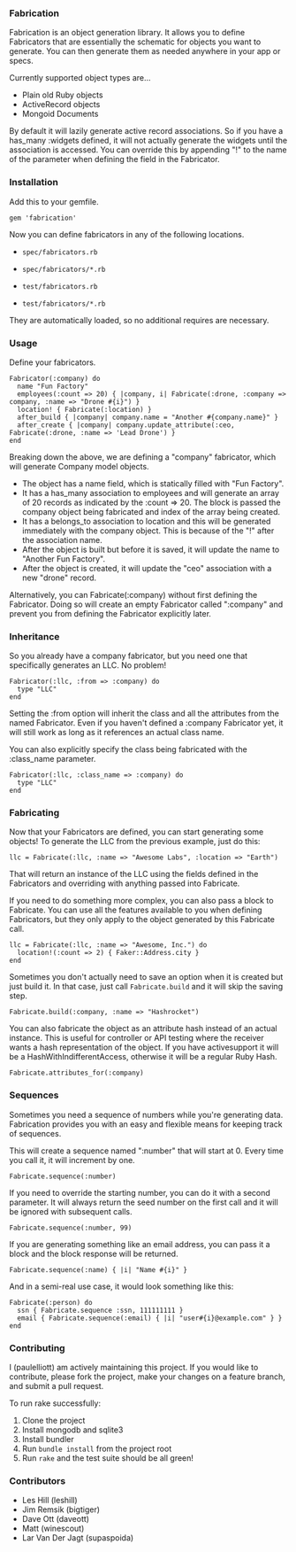 ### Fabrication ###

Fabrication is an object generation library. It allows you to define Fabricators that are essentially the schematic for objects you want to generate. You can then generate them as needed anywhere in your app or specs.

Currently supported object types are...

* Plain old Ruby objects
* ActiveRecord objects
* Mongoid Documents

By default it will lazily generate active record associations. So if you have a has_many :widgets defined, it will not actually generate the widgets until the association is accessed. You can override this by appending "!" to the name of the parameter when defining the field in the Fabricator.

### Installation ###

Add this to your gemfile.

`gem 'fabrication'`

Now you can define fabricators in any of the following locations.

* `spec/fabricators.rb`
* `spec/fabricators/*.rb`

* `test/fabricators.rb`
* `test/fabricators/*.rb`

They are automatically loaded, so no additional requires are necessary.

### Usage ###

Define your fabricators.

    Fabricator(:company) do
      name "Fun Factory"
      employees(:count => 20) { |company, i| Fabricate(:drone, :company => company, :name => "Drone #{i}") }
      location! { Fabricate(:location) }
      after_build { |company| company.name = "Another #{company.name}" }
      after_create { |company| company.update_attribute(:ceo, Fabricate(:drone, :name => 'Lead Drone') }
    end

Breaking down the above, we are defining a "company" fabricator, which will generate Company model objects.

* The object has a name field, which is statically filled with "Fun Factory".
* It has a has_many association to employees and will generate an array of 20 records as indicated by the :count => 20. The block is passed the company object being fabricated and index of the array being created.
* It has a belongs_to association to location and this will be generated immediately with the company object. This is because of the "!" after the association name.
* After the object is built but before it is saved, it will update the name to "Another Fun Factory".
* After the object is created, it will update the "ceo" association with a new "drone" record.

Alternatively, you can Fabricate(:company) without first defining the Fabricator. Doing so will create an empty Fabricator called ":company" and prevent you from defining the Fabricator explicitly later.

### Inheritance ###

So you already have a company fabricator, but you need one that specifically generates an LLC. No problem!

    Fabricator(:llc, :from => :company) do
      type "LLC"
    end

Setting the :from option will inherit the class and all the attributes from the named Fabricator. Even if you haven't defined a :company Fabricator yet, it will still work as long as it references an actual class name.

You can also explicitly specify the class being fabricated with the :class_name parameter.

    Fabricator(:llc, :class_name => :company) do
      type "LLC"
    end

### Fabricating ###

Now that your Fabricators are defined, you can start generating some objects! To generate the LLC from the previous example, just do this:

    llc = Fabricate(:llc, :name => "Awesome Labs", :location => "Earth")

That will return an instance of the LLC using the fields defined in the Fabricators and overriding with anything passed into Fabricate.

If you need to do something more complex, you can also pass a block to Fabricate. You can use all the features available to you when defining Fabricators, but they only apply to the object generated by this Fabricate call.

    llc = Fabricate(:llc, :name => "Awesome, Inc.") do
      location!(:count => 2) { Faker::Address.city }
    end

Sometimes you don't actually need to save an option when it is created but just build it. In that case, just call `Fabricate.build` and it will skip the saving step.

    Fabricate.build(:company, :name => "Hashrocket")

You can also fabricate the object as an attribute hash instead of an actual instance. This is useful for controller or API testing where the receiver wants a hash representation of the object. If you have activesupport it will be a HashWithIndifferentAccess, otherwise it will be a regular Ruby Hash.

    Fabricate.attributes_for(:company)

### Sequences ###

Sometimes you need a sequence of numbers while you're generating data. Fabrication provides you with an easy and flexible means for keeping track of sequences.

This will create a sequence named ":number" that will start at 0. Every time you call it, it will increment by one.

    Fabricate.sequence(:number)

If you need to override the starting number, you can do it with a second parameter. It will always return the seed number on the first call and it will be ignored with subsequent calls.

    Fabricate.sequence(:number, 99)

If you are generating something like an email address, you can pass it a block and the block response will be returned.

    Fabricate.sequence(:name) { |i| "Name #{i}" }

And in a semi-real use case, it would look something like this:

    Fabricate(:person) do
      ssn { Fabricate.sequence :ssn, 111111111 }
      email { Fabricate.sequence(:email) { |i| "user#{i}@example.com" } }
    end

### Contributing ###

I (paulelliott) am actively maintaining this project. If you would like to contribute, please fork the project, make your changes on a feature branch, and submit a pull request.

To run rake successfully:

1. Clone the project
2. Install mongodb and sqlite3
3. Install bundler
4. Run `bundle install` from the project root
5. Run `rake` and the test suite should be all green!

### Contributors ###

* Les Hill (leshill)
* Jim Remsik (bigtiger)
* Dave Ott (daveott)
* Matt (winescout)
* Lar Van Der Jagt (supaspoida)
